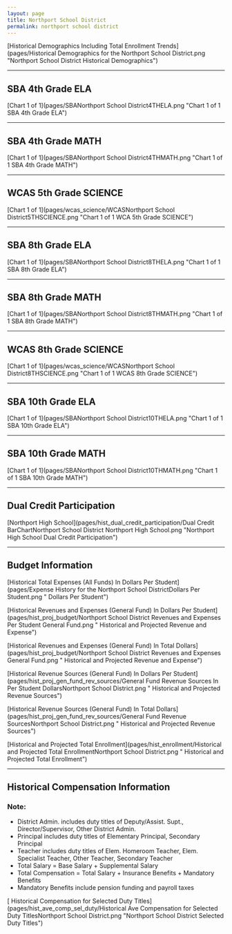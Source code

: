 ```yaml
---
layout: page
title: Northport School District
permalink: northport school district
---
```



[Historical Demographics Including Total Enrollment Trends](pages/Historical Demographics for the Northport School District.png "Northport School District Historical Demographics")

___

## SBA 4th Grade ELA

[Chart 1 of 1](pages/SBANorthport School District4THELA.png "Chart 1 of 1 SBA 4th Grade ELA")


___

## SBA 4th Grade MATH

[Chart 1 of 1](pages/SBANorthport School District4THMATH.png "Chart 1 of 1 SBA 4th Grade MATH")


___

## WCAS 5th Grade SCIENCE

[Chart 1 of 1](pages/wcas_science/WCASNorthport School District5THSCIENCE.png "Chart 1 of 1 WCA 5th Grade SCIENCE")


___

## SBA 8th Grade ELA

[Chart 1 of 1](pages/SBANorthport School District8THELA.png "Chart 1 of 1 SBA 8th Grade ELA")


___

## SBA 8th Grade MATH

[Chart 1 of 1](pages/SBANorthport School District8THMATH.png "Chart 1 of 1 SBA 8th Grade MATH")


___

## WCAS 8th Grade SCIENCE

[Chart 1 of 1](pages/wcas_science/WCASNorthport School District8THSCIENCE.png "Chart 1 of 1 WCAS 8th Grade SCIENCE")


___

## SBA 10th Grade ELA

[Chart 1 of 1](pages/SBANorthport School District10THELA.png "Chart 1 of 1 SBA 10th Grade ELA")


___

## SBA 10th Grade MATH

[Chart 1 of 1](pages/SBANorthport School District10THMATH.png "Chart 1 of 1 SBA 10th Grade MATH")


___

## Dual Credit Participation

[Northport High School](pages/hist_dual_credit_participation/Dual Credit BarChartNorthport School District Northport High School.png "Northport High School Dual Credit Participation")


___

## Budget Information

[Historical Total Expenses (All Funds) In Dollars Per Student](pages/Expense History for the Northport School DistrictDollars Per Student.png " Dollars Per Student")

[Historical Revenues and Expenses (General Fund) In Dollars Per Student](pages/hist_proj_budget/Northport School District Revenues and Expenses Per Student General Fund.png " Historical and Projected Revenue and Expense")

[Historical Revenues and Expenses (General Fund) In Total Dollars](pages/hist_proj_budget/Northport School District Revenues and Expenses General Fund.png " Historical and Projected Revenue and Expense")

[Historical Revenue Sources (General Fund) In Dollars Per Student](pages/hist_proj_gen_fund_rev_sources/General Fund Revenue Sources In Per Student DollarsNorthport School District.png " Historical and Projected Revenue Sources")

[Historical Revenue Sources (General Fund) In Total Dollars](pages/hist_proj_gen_fund_rev_sources/General Fund Revenue SourcesNorthport School District.png " Historical and Projected Revenue Sources")

[Historical and Projected Total Enrollment](pages/hist_enrollment/Historical and Projected Total EnrollmentNorthport School District.png " Historical and Projected Total Enrollment")


___

## Historical Compensation Information
### Note:
- District Admin. includes duty titles of Deputy/Assist. Supt., Director/Supervisor, Other District Admin.
- Principal includes duty titles of Elementary Principal, Secondary Principal
- Teacher includes duty titles of Elem. Homeroom Teacher, Elem. Specialist Teacher, Other Teacher, Secondary Teacher
- Total Salary = Base Salary + Supplemental Salary
- Total Compensation = Total Salary + Insurance Benefits + Mandatory Benefits
- Mandatory Benefits include pension funding and payroll taxes

[ Historical Compensation for Selected Duty Titles](pages/hist_ave_comp_sel_duty/Historical Ave Compensation for Selected Duty TitlesNorthport School District.png "Northport School District Selected Duty Titles")

